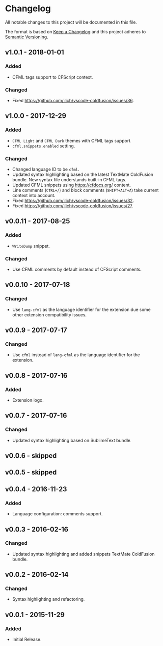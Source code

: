 # Changelog
All notable changes to this project will be documented in this file.

The format is based on [Keep a Changelog](http://keepachangelog.com/en/1.0.0/)
and this project adheres to [Semantic Versioning](http://semver.org/spec/v2.0.0.html).

## v1.0.1 - 2018-01-01
### Added
- CFML tags support to CFScript context.
### Changed
- Fixed https://github.com/ilich/vscode-coldfusion/issues/36.

## v1.0.0 - 2017-12-29
### Added
- `CFML Light` and `CFML Dark` themes with CFML tags support.
- `cfml.snippets.enabled` setting.
### Changed
- Changed language ID to be `cfml`.
- Updated syntax highlighting based on the latest TextMate ColdFusion bundle. New syntax file understands built-in CFML tags.
- Updated CFML snippets using https://cfdocs.org/ content.
- Line comments (`CTRL+/`) and block comments (`SHIFT+ALT+A`) take current context into account.
- Fixed https://github.com/ilich/vscode-coldfusion/issues/32.
- Fixed https://github.com/ilich/vscode-coldfusion/issues/27.

## v0.0.11 - 2017-08-25
### Added
- `WriteDump` snippet.
### Changed
- Use CFML comments by default instead of CFScript comments.

## v0.0.10 - 2017-07-18
### Changed
- Use `lang-cfml` as the language identifier for the extension due some other extension compatibility issues.

## v0.0.9 - 2017-07-17
### Changed
- Use `cfml` instead of `lang-cfml` as the language identifier for the extension.

## v0.0.8 - 2017-07-16
### Added
- Extension logo.

## v0.0.7 - 2017-07-16
### Changed
- Updated syntax highlighting based on SublimeText bundle.

## v0.0.6 - skipped

## v0.0.5 - skipped

## v0.0.4 - 2016-11-23
### Added
- Language configuration: comments support.

## v0.0.3 - 2016-02-16
### Changed
- Updated syntax highlighting and added snippets TextMate ColdFusion bundle.

## v0.0.2 - 2016-02-14
### Changed
- Syntax highlighting and refactoring.

## v0.0.1 - 2015-11-29
### Added
- Initial Release.